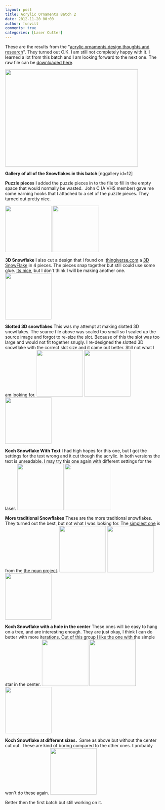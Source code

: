 ```yaml
---
layout: post
title: Acrylic Ornaments Batch 2
date: 2012-11-20 00:00
author: funvill
comments: true
categories: [Laser Cutter]
---
```

These are the results from the "<a href="http://www.abluestar.com/blog/acrylic-ornaments-design-thoughts-an-research/">acrylic ornaments design thoughts and research</a>". They turned out O.K. I am still not completely happy with it. I learned a lot from this batch and I am looking forward to the next one. The raw file can be <a href="http://www.abluestar.com/files/uploads/2012/nov/Kock_snowflake_v1.svg">downloaded here</a>.

<a href="http://www.abluestar.com/blog/wp-content/uploads/2012/11/Kock_snowflake_v11.png"><img class="alignnone size-full wp-image-3020" title="Kock_snowflake_v1" src="http://www.abluestar.com/blog/wp-content/uploads/2012/11/Kock_snowflake_v11.png" alt="" width="430" height="314" /></a>

<strong>Gallery of all of the Snowflakes in this batch
</strong>[nggallery id=12]

<strong>Puzzle pieces</strong>
I added the puzzle pieces in to the file to fill in the empty space that would normally be wasted.  John C (A VHS member) gave me some earning hooks that I attached to a set of the puzzle pieces. They turned out pretty nice.

<a href="http://www.abluestar.com/blog/wp-content/uploads/2012/11/img_6212.jpg"><img class="alignnone size-thumbnail wp-image-3023" title="img_6212" src="http://www.abluestar.com/blog/wp-content/uploads/2012/11/img_6212-150x150.jpg" alt="" width="150" height="150" /></a> <a href="http://www.abluestar.com/blog/wp-content/uploads/2012/11/img_6213.jpg"><img class="alignnone size-thumbnail wp-image-3024" title="img_6213" src="http://www.abluestar.com/blog/wp-content/uploads/2012/11/img_6213-150x150.jpg" alt="" width="150" height="150" /></a>

<strong>3D Snowflake</strong>
I also cut a design that I found on  <a href="http://www.thingiverse.com/">thingiverse.com</a> a <a href="http://www.thingiverse.com/thing:5008">3D SnowFlake</a> in 4 pieces. The pieces snap together but still could use some glue. <a href="http://www.thingiverse.com/derivative:44568">Its nice</a>, but I don't think I will be making another one.
<a href="http://www.abluestar.com/blog/wp-content/uploads/2012/11/img_61891.jpg"><img class="alignnone size-thumbnail wp-image-3026" title="img_6189" src="http://www.abluestar.com/blog/wp-content/uploads/2012/11/img_61891-150x150.jpg" alt="" width="150" height="150" /></a>

<strong>Slotted 3D snowflakes</strong>
This was my attempt at making slotted 3D snowflakes. The source file above was scaled too small so I scaled up the source image and forgot to re-size the slot. Because of this the slot was too large and would not fit together snugly. I re-designed the slotted 3D snowflake with the correct slot size and it came out better. Still not what I am looking for.
<a href="http://www.abluestar.com/blog/wp-content/uploads/2012/11/img_6190.jpg"><img class="alignnone size-thumbnail wp-image-3028" title="img_6190" src="http://www.abluestar.com/blog/wp-content/uploads/2012/11/img_6190-150x150.jpg" alt="" width="150" height="150" /></a> <a href="http://www.abluestar.com/blog/wp-content/uploads/2012/11/img_6193.jpg"><img class="alignnone size-thumbnail wp-image-3029" title="img_6193" src="http://www.abluestar.com/blog/wp-content/uploads/2012/11/img_6193-150x150.jpg" alt="" width="150" height="150" /></a> <a href="http://www.abluestar.com/blog/wp-content/uploads/2012/11/img_6192.jpg"><img class="alignnone size-thumbnail wp-image-3030" title="img_6192" src="http://www.abluestar.com/blog/wp-content/uploads/2012/11/img_6192-150x150.jpg" alt="" width="150" height="150" /></a>

<strong>Koch Snowflake With Text</strong>
I had high hopes for this one, but I got the settings for the text wrong and it cut though the acrylic. In both versions the text is unreadable. I may try this one again with different settings for the laser.
<a href="http://www.abluestar.com/blog/wp-content/uploads/2012/11/img_6195.jpg"><img class="alignnone size-thumbnail wp-image-3031" title="img_6195" src="http://www.abluestar.com/blog/wp-content/uploads/2012/11/img_6195-150x150.jpg" alt="" width="150" height="150" /></a> <a href="http://www.abluestar.com/blog/wp-content/uploads/2012/11/img_61961.jpg"><img class="alignnone size-thumbnail wp-image-3033" title="img_6196" src="http://www.abluestar.com/blog/wp-content/uploads/2012/11/img_61961-150x150.jpg" alt="" width="150" height="150" /></a>

<strong>More traditional Snowflakes</strong>
These are the more traditional snowflakes. They turned out the best, but not what I was looking for. The <a href="http://thenounproject.com/noun/snowflake/#icon-No3777">simplest one</a> is from the <a href="http://thenounproject.com/">the noun project</a>.
<a href="http://www.abluestar.com/blog/wp-content/uploads/2012/11/img_6197.jpg"><img class="alignnone size-thumbnail wp-image-3035" title="img_6197" src="http://www.abluestar.com/blog/wp-content/uploads/2012/11/img_6197-150x150.jpg" alt="" width="150" height="150" /></a> <a href="http://www.abluestar.com/blog/wp-content/uploads/2012/11/img_6198.jpg"><img class="alignnone size-thumbnail wp-image-3036" title="img_6198" src="http://www.abluestar.com/blog/wp-content/uploads/2012/11/img_6198-150x150.jpg" alt="" width="150" height="150" /></a> <a href="http://www.abluestar.com/blog/wp-content/uploads/2012/11/img_6199.jpg"><img class="alignnone size-thumbnail wp-image-3037" title="img_6199" src="http://www.abluestar.com/blog/wp-content/uploads/2012/11/img_6199-150x150.jpg" alt="" width="150" height="150" /></a>

<strong>Koch Snowflake with a hole in the center</strong>
These ones will be easy to hang on a tree, and are interesting enough. They are just okay, I think I can do better with more iterations. Out of this group I like the one with the simple star in the center.
<a href="http://www.abluestar.com/blog/wp-content/uploads/2012/11/img_6202.jpg"><img class="alignnone size-thumbnail wp-image-3038" title="img_6202" src="http://www.abluestar.com/blog/wp-content/uploads/2012/11/img_6202-150x150.jpg" alt="" width="150" height="150" /></a> <a href="http://www.abluestar.com/blog/wp-content/uploads/2012/11/img_6204.jpg"><img class="alignnone size-thumbnail wp-image-3039" title="img_6204" src="http://www.abluestar.com/blog/wp-content/uploads/2012/11/img_6204-150x150.jpg" alt="" width="150" height="150" /></a> <a href="http://www.abluestar.com/blog/wp-content/uploads/2012/11/img_6205.jpg"><img class="alignnone size-thumbnail wp-image-3040" title="img_6205" src="http://www.abluestar.com/blog/wp-content/uploads/2012/11/img_6205-150x150.jpg" alt="" width="150" height="150" /></a>

<strong>Koch Snowflake at different sizes. </strong>
Same as above but without the center cut out. These are kind of boring compared to the other ones. I probably won't do these again.
<a href="http://www.abluestar.com/blog/wp-content/uploads/2012/11/img_6207.jpg"><img class="alignnone size-thumbnail wp-image-3041" title="img_6207" src="http://www.abluestar.com/blog/wp-content/uploads/2012/11/img_6207-150x150.jpg" alt="" width="150" height="150" /></a>

Better then the first batch but still working on it.
